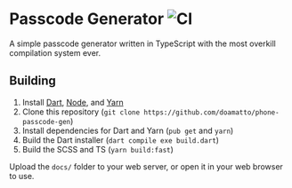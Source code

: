 # Passcode Generator ![CI](https://github.com/doamatto/phone-passcode-gen/workflows/CI/badge.svg)
A simple passcode generator written in TypeScript with the most overkill compilation system ever.

## Building
1. Install [Dart](https://dart.dev), [Node](https://nodejs.org), and [Yarn](https://yarnpkg.com)
2. Clone this repository (`git clone https://github.com/doamatto/phone-passcode-gen`)
3. Install dependencies for Dart and Yarn (`pub get` and `yarn`)
4. Build the Dart installer (`dart compile exe build.dart`)
5. Build the SCSS and TS (`yarn build:fast`)

Upload the `docs/` folder to your web server, or open it in your web browser to use.
